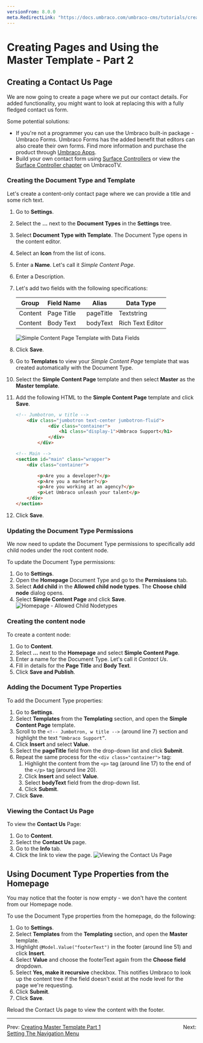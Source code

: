 ```yaml
---
versionFrom: 8.0.0
meta.RedirectLink: "https://docs.umbraco.com/umbraco-cms/tutorials/creating-a-basic-website/creating-master-template-part-2"
---
```

# Creating Pages and Using the Master Template - Part 2

## Creating a Contact Us Page

We are now going to create a page where we put our contact details. For added functionality, you might want to look at replacing this with a fully fledged contact us form.

Some potential solutions:

* If you're not a programmer you can use the Umbraco built-in package - Umbraco Forms. Umbraco Forms has the added benefit that editors can also create their own forms. Find more information and purchase the product through [Umbraco Apps](https://umbraco.com/apps/umbraco-forms/).
* Build your own contact form using [Surface Controllers](../../../Reference/Templating/Mvc/Forms/index.md#creating-the-surfacecontroller-action) or view the [Surface Controller chapter](https://umbraco.tv/videos/umbraco-v7/developer/fundamentals/surface-controllers/the-surface-controller/) on UmbracoTV.

### Creating the Document Type and Template

Let's create a content-only contact page where we can provide a title and some rich text.

1. Go to **Settings**.
2. Select the **...** next to the **Document Types** in the **Settings** tree.
3. Select **Document Type with Template**. The Document Type opens in the content editor.
4. Select an **Icon** from the list of icons.
5. Enter a **Name**. Let's call it _Simple Content Page_.
6. Enter a Description.  
7. Let's add two fields with the following specifications:

    | Group   | Field Name | Alias     | Data Type        |
    |---------|------------|-----------|------------------|
    | Content | Page Title | pageTitle | Textstring       |
    | Content | Body Text  | bodyText  | Rich Text Editor |

    ![Simple Content Page Template with Data Fields](images/figure-35-contact-us-template-with-data-fields-v8.png)
8. Click **Save**.
9. Go to **Templates** to view your _Simple Content Page_ template that was created automatically with the Document Type.  
10. Select the **Simple Content Page** template and then select **Master** as the **Master template**.
11. Add the following HTML to the **Simple Content Page** template and click **Save**.

    ```html
    <!-- Jumbotron, w title -->
        <div class="jumbotron text-center jumbotron-fluid">
                <div class="container">
                    <h1 class="display-1">Umbraco Support</h1>
                </div>
            </div>

    <!-- Main -->
    <section id="main" class="wrapper">
        <div class="container">

            <p>Are you a developer?</p>
            <p>Are you a marketer?</p>
            <p>Are you working at an agency?</p>
            <p>Let Umbraco unleash your talent</p>
        </div>
    </section>        
    ```

12. Click **Save**.

### Updating the Document Type Permissions

We now need to update the Document Type permissions to specifically add child nodes under the root content node.

To update the Document Type permissions:

1. Go to **Settings**.
2. Open the **Homepage** Document Type and go to the **Permissions** tab.
3. Select **Add child** in the **Allowed child node types**. The **Choose child node** dialog opens.
4. Select **Simple Content Page** and click **Save**.
    ![Homepage - Allowed Child Nodetypes](images/figure-32-homepage-allowed-child-v8.png)

### Creating the content node

To create a content node:

1. Go to **Content**.
2. Select **...** next to the **Homepage** and select **Simple Content Page**.
3. Enter a name for the Document Type. Let's call it _Contact Us_.
4. Fill in details for the **Page Title** and **Body Text**.
5. Click **Save and Publish**.

### Adding the Document Type Properties

To add the Document Type properties:

1. Go to **Settings**.
2. Select **Templates** from the **Templating** section, and open the **Simple Content Page** template.
3. Scroll to the `<!-- Jumbotron, w title -->` (around line 7) section and highlight the text `“Umbraco Support”`.
4. Click **Insert** and select **Value**.
5. Select the **pageTitle** field from the drop-down list and click **Submit**.
6. Repeat the same process for the `<div class="container">` tag:
    1. Highlight the content from the `<p>` tag (around line 17) to the end of the `</p>` tag (around line 20).
    2. Click **Insert** and select **Value**.
    3. Select **bodyText** field from the drop-down list.
    4. Click **Submit**.
7. Click **Save**.

### Viewing the Contact Us Page

To view the **Contact Us** Page:

1. Go to **Content**.
2. Select the **Contact Us** page.
3. Go to the **Info** tab.
4. Click the link to view the page.
    ![Viewing the Contact Us Page](images/figure-37-viewing-contact-us.png)

## Using Document Type Properties from the Homepage

You may notice that the footer is now empty - we don't have the content from our Homepage node.

To use the Document Type properties from the homepage, do the following:

1. Go to **Settings**.
2. Select **Templates** from the **Templating** section, and open the **Master** template.
3. Highlight `@Model.Value("footerText")` in the footer (around line 51) and click **Insert**.
4. Select **Value** and choose the footerText again from the **Choose field** dropdown.
5. Select **Yes, make it recursive** checkbox. This notifies Umbraco to look up the content tree if the field doesn't exist at the node level for the page we're requesting.
6. Click **Submit**.
7. Click **Save**.

Reload the Contact Us page to view the content with the footer.

---

Prev: [Creating Master Template Part 1](../Creating-Master-Template-Part-1) &emsp; &emsp; &emsp; &emsp; &emsp; &emsp; &emsp; &emsp; &emsp; &emsp; &emsp; &emsp; Next: [Setting The Navigation Menu](../Setting-The-Navigation-Menu)
